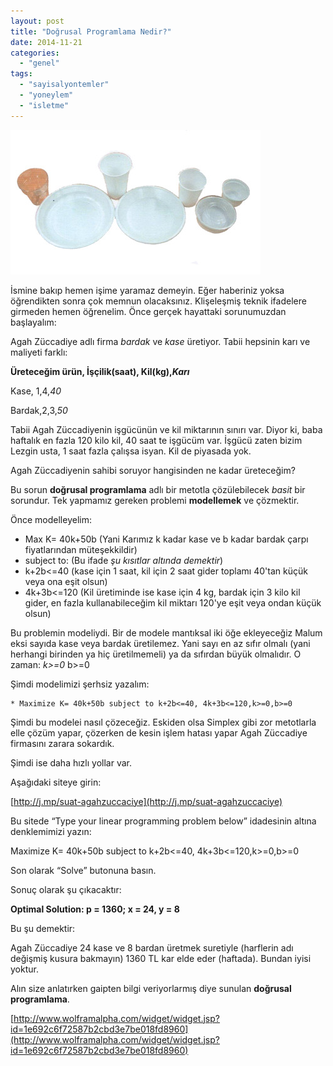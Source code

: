 ```yaml
---
layout: post
title: "Doğrusal Programlama Nedir?"
date: 2014-11-21
categories: 
  - "genel"
tags: 
  - "sayisalyontemler"
  - "yoneylem"
  - "isletme"
---
```


![image](/images/tumblr_inline_nfe5weU4yL1r4exmc.jpg)

İsmine bakıp hemen işime yaramaz demeyin. Eğer haberiniz yoksa öğrendikten sonra çok memnun olacaksınız. Klişeleşmiş teknik ifadelere girmeden hemen öğrenelim. Önce gerçek hayattaki sorunumuzdan başlayalım:

Agah Züccadiye adlı firma _bardak_ ve _kase_ üretiyor. Tabii hepsinin karı ve maliyeti farklı:

**Üreteceğim ürün, İşçilik(saat), Kil(kg),_Karı_**

Kase, 1,4,_40_

Bardak,2,3,_50_

Tabii Agah Züccadiyenin işgücünün ve kil miktarının sınırı var. Diyor ki, baba haftalık en fazla 120 kilo kil, 40 saat te işgücüm var. İşgücü zaten bizim Lezgin usta, 1 saat fazla çalışsa isyan. Kil de piyasada yok.

Agah Züccadiyenin sahibi soruyor hangisinden ne kadar üreteceğim?

Bu sorun **doğrusal programlama** adlı bir metotla çözülebilecek _basit_ bir sorundur. Tek yapmamız gereken problemi **modellemek** ve çözmektir.

Önce modelleyelim:

- Max K= 40k+50b (Yani Karımız k kadar kase ve b kadar bardak çarpı fiyatlarından müteşekkildir)
- subject to: (Bu ifade _şu kısıtlar altında demektir_)
- k+2b<=40 (kase için 1 saat, kil için 2 saat gider toplamı 40'tan küçük veya ona eşit olsun)
- 4k+3b<=120 (Kil üretiminde ise kase için 4 kg, bardak için 3 kilo kil gider, en fazla kullanabileceğim kil miktarı 120'ye eşit veya ondan küçük olsun)

Bu problemin modeliydi. Bir de modele mantıksal iki öğe ekleyeceğiz Malum eksi sayıda kase veya bardak üretilemez. Yani sayı en az sıfır olmalı (yani herhangi birinden ya hiç üretilmemeli) ya da sıfırdan büyük olmalıdır. O zaman: _k>=0_ b>=0

Şimdi modelimizi şerhsiz yazalım:

```
* Maximize K= 40k+50b subject to k+2b<=40, 4k+3b<=120,k>=0,b>=0
```

Şimdi bu modelei nasıl çözeceğiz. Eskiden olsa Simplex gibi zor metotlarla elle çözüm yapar, çözerken de kesin işlem hatası yapar Agah Züccadiye firmasını zarara sokardık.

Şimdi ise daha hızlı yollar var.

Aşağıdaki siteye girin:

[http://j.mp/suat-agahzuccaciye](http://j.mp/suat-agahzuccaciye)

Bu sitede “Type your linear programming problem below” idadesinin altına denklemimizi yazın:

Maximize K= 40k+50b subject to k+2b<=40, 4k+3b<=120,k>=0,b>=0

Son olarak “Solve” butonuna basın.

Sonuç olarak şu çıkacaktır:

**Optimal Solution: p = 1360; x = 24, y = 8**

Bu şu demektir:

Agah Züccadiye 24 kase ve 8 bardan üretmek suretiyle (harflerin adı değişmiş kusura bakmayın) 1360 TL kar elde eder (haftada). Bundan iyisi yoktur.

Alın size anlatırken gaipten bilgi veriyorlarmış diye sunulan **doğrusal programlama**.

[http://www.wolframalpha.com/widget/widget.jsp?id=1e692c6f72587b2cbd3e7be018fd8960](http://www.wolframalpha.com/widget/widget.jsp?id=1e692c6f72587b2cbd3e7be018fd8960)
